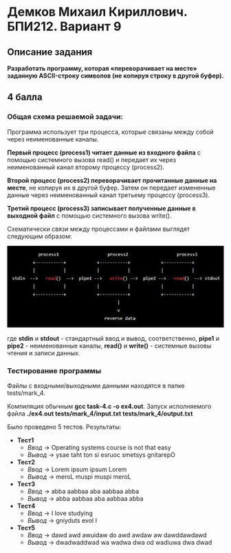 # Демков Михаил Кириллович. БПИ212. Вариант 9
## Описание задания
**Разработать программу, которая «переворачивает на месте» заданную ASCII-строку символов (не копируя строку в другой буфер).**
## 4 балла
### Общая схема решаемой задачи:

Программа использует три процесса, которые связаны между собой через неименованные каналы.

**Первый процесс (process1) читает данные из входного файла** с помощью системного вызова read() и передает их через неименованный канал второму процессу (process2).

**Второй процесс (process2) переворачивает прочитанные данные на месте**, не копируя их в другой буфер. Затем он передает измененные данные через неименованный канал третьему процессу (process3).

**Третий процесс (process3) записывает полученные данные в выходной файл** с помощью системного вызова write().

Схематически связи между процессами и файлами выглядят следующим образом:

![Не удалось открыть скрин. Нужный скрин находится в source/schema-4.jpg](https://github.com/mkdemkov/OS_1/blob/main/source/schema-4.JPG)

где **stdin** и **stdout** - стандартный ввод и вывод, соответственно, **pipe1** и **pipe2** - неименованные каналы, **read()** и **write()** - системные вызовы чтения и записи данных.

### Тестирование программы
Файлы с входными/выходными данными находятся в папке tests/mark_4. 

Компиляция обычным **gcc task-4.c -o ex4.out**. Запуск исполняемого файла **./ex4.out tests/mark_4/input.txt tests/mark_4/output.txt**

Было проведено 5 тестов. Результаты:
* **Тест1**
    * _Ввод_ -> Operating systems course is not that easy
    * _Вывод_ -> ysae taht ton si esruoc smetsys gnitarepO
* **Тест2**
    * _Ввод_ -> Lorem ipsum ipsum Lorem
    * _Вывод_ -> meroL muspi muspi meroL
* **Тест3**
    * _Ввод_ -> abba aabbaa aba aabbaa abba
    * _Вывод_ -> abba aabbaa aba aabbaa abba
* **Тест4**
    * _Ввод_ -> I love studying
    * _Вывод_ -> gniyduts evol I
* **Тест5**
    * _Ввод_ -> dawd awd awuidaw do awd awdaw aw dawddawdawd
    * _Вывод_ -> dwadwaddwad wa wadwa dwa od wadiuwa dwa dwad